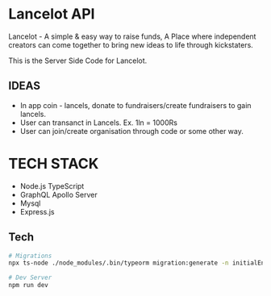 # Lancelot API

Lancelot - A simple & easy way to raise funds, A Place where independent creators can come together to bring new ideas to life through kickstaters.

This is the Server Side Code for Lancelot.

## IDEAS

- In app coin - lancels, donate to fundraisers/create fundraisers to gain lancels.
- User can transanct in Lancels. Ex. 1ln = 1000Rs
- User can join/create organisation through code or some other way.

# TECH STACK

- Node.js TypeScript
- GraphQL Apollo Server
- Mysql
- Express.js

## Tech

```bash
# Migrations
npx ts-node ./node_modules/.bin/typeorm migration:generate -n initialEntities

# Dev Server
npm run dev
```
